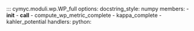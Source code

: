 ::: cymyc.moduli.wp.WP_full
    options:
        docstring_style: numpy
        <!-- heading_level: 1 -->
        members:
            - __init__
            - __call__
            - compute_wp_metric_complete
            - kappa_complete
            - kahler_potential
    handlers:
        python: